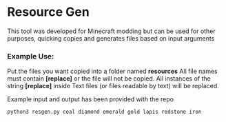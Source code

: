 # Resource Gen
This tool was developed for Minecraft modding but can be used for other purposes, quicking copies and generates files based on input arguments

### Example Use:
Put the files you want copied into a folder named **resources** All file names must contain **[replace]** or the file will not be copied. All instances of the string **[replace]**  inside Text files (or files readable by text) will be replaced. 

Example input and output has been provided with the repo

    python3 resgen.py coal diamond emerald gold lapis redstone iron

